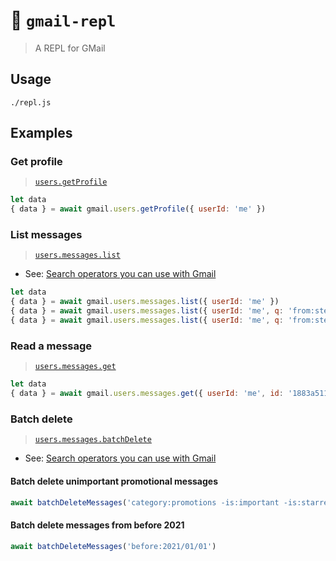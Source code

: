 # 🔁 `gmail-repl`

> A REPL for GMail

## Usage
```shell
./repl.js
```

## Examples

### Get profile
> [`users.getProfile`](https://developers.google.com/gmail/api/reference/rest/v1/users/getProfile)

```javascript
let data
{ data } = await gmail.users.getProfile({ userId: 'me' })
```

### List messages
> [`users.messages.list`](https://developers.google.com/gmail/api/reference/rest/v1/users.messages/list)

- See: [Search operators you can use with Gmail](https://support.google.com/mail/answer/7190?hl=en)

```javascript
let data
{ data } = await gmail.users.messages.list({ userId: 'me' })
{ data } = await gmail.users.messages.list({ userId: 'me', q: 'from:stevewinton@gmail.com' })
{ data } = await gmail.users.messages.list({ userId: 'me', q: 'from:stevewinton@gmail.com is:unread after:2023/05/19' })
```

### Read a message
> [`users.messages.get`](https://developers.google.com/gmail/api/reference/rest/v1/users.messages/get)

```javascript
let data
{ data } = await gmail.users.messages.get({ userId: 'me', id: '1883a5111e8ef47c' })
```

### Batch delete
> [`users.messages.batchDelete`](https://developers.google.com/gmail/api/reference/rest/v1/users.messages/batchDelete)

- See: [Search operators you can use with Gmail](https://support.google.com/mail/answer/7190?hl=en)

#### Batch delete unimportant promotional messages

```javascript
await batchDeleteMessages('category:promotions -is:important -is:starred')
```

#### Batch delete messages from before 2021

```javascript
await batchDeleteMessages('before:2021/01/01')
```
